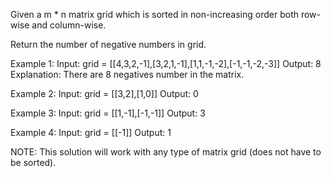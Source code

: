 
Given a m * n matrix grid which is sorted in non-increasing order both row-wise and column-wise. 

Return the number of negative numbers in grid.


Example 1:
Input: grid = [[4,3,2,-1],[3,2,1,-1],[1,1,-1,-2],[-1,-1,-2,-3]]
Output: 8
Explanation: There are 8 negatives number in the matrix.

Example 2:
Input: grid = [[3,2],[1,0]]
Output: 0

Example 3:
Input: grid = [[1,-1],[-1,-1]]
Output: 3

Example 4:
Input: grid = [[-1]]
Output: 1

NOTE: This solution will work with any type of matrix grid (does not have to be sorted).